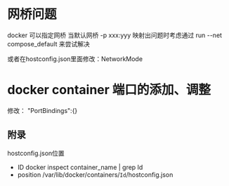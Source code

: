 # 网桥问题

docker 可以指定网桥 当默认网桥 -p xxx:yyy 映射出问题时考虑通过
run --net compose_default 来尝试解决

或者在hostconfig.json里面修改：NetworkMode


# docker container 端口的添加、调整
修改： "PortBindings":{}



## 附录
hostconfig.json位置
- ID
    docker inspect container_name | grep Id
- position
    /var/lib/docker/containers/`Id`/hostconfig.json
